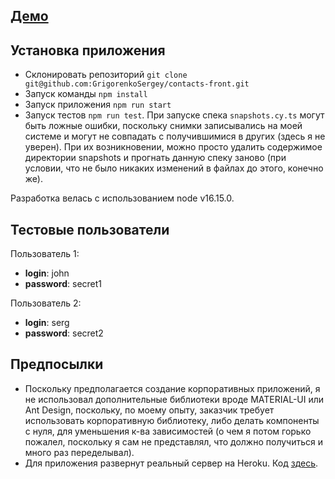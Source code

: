## [Демо](https://contacts-app-takeoff-staff.herokuapp.com)

## Установка приложения
* Склонировать репозиторий `git clone git@github.com:GrigorenkoSergey/contacts-front.git`
* Запуск команды `npm install`
* Запуск приложения `npm run start`
* Запуск тестов `npm run test`. При запуске спека `snapshots.cy.ts` могут быть ложные ошибки, поскольку снимки записывались на моей системе и могут не совпадать с получившимися в других (здесь я не уверен). При их возникновении, можно просто удалить содержимое директории snapshots и прогнать данную спеку заново (при условии, что не было никаких изменений в файлах до этого, конечно же).

Разработка велась с использованием node v16.15.0.

## Тестовые пользователи
Пользователь 1: 
  * **login**: john
  * **password**: secret1

Пользователь 2:
  * **login**: serg
  * **password**: secret2

## Предпосылки
* Поскольку предполагается создание корпоративных приложений, я не использовал дополнительные библиотеки вроде MATERIAL-UI или Ant Design, поскольку, по моему опыту, заказчик требует использовать корпоративную библиотеку, либо делать компоненты с нуля, для уменьшения к-ва зависимостей (о чем я потом горько пожалел, поскольку я сам не представлял, что должно получиться и много раз переделывал).
* Для приложения развернут реальный сервер на Heroku. Код [здесь](https://github.com/GrigorenkoSergey/takeoff-staff-back). 

